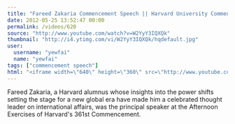 ```yaml
---
title: "Fareed Zakaria Commencement Speech || Harvard University Commencement 2012"
date: 2012-05-25 13:52:47 00:00
permalink: /videos/620
source: "http://www.youtube.com/watch?v=W2YyY3IQXQk"
thumbnail: "http://i4.ytimg.com/vi/W2YyY3IQXQk/hqdefault.jpg"
user:
  username: "yewfai"
  name: "yewfai"
tags: ["commencement speech"]
html: "<iframe width=\"640\" height=\"360\" src=\"http://www.youtube.com/embed/W2YyY3IQXQk?wmode=transparent&fs=1&feature=oembed\" frameborder=\"0\" allowfullscreen></iframe>"
---
```


Fareed Zakaria, a Harvard alumnus whose insights into the power shifts setting the stage for a new global era have made him a celebrated thought leader on international affairs, was the principal speaker at the Afternoon Exercises of Harvard's 361st Commencement.